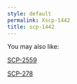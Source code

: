 ```yaml
---
style: default
permalink: Xscp-1442
title: scp-1442
---
```

You may also like:

[SCP-2559](http://scp-wiki.net/scp-2559)

[SCP-278](http://scp-wiki.net/scp-278)
